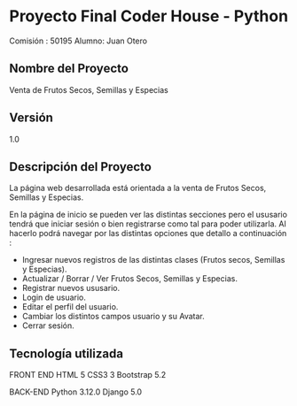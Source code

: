 # Proyecto Final Coder House - Python

Comisión : 50195
Alumno: Juan Otero

## Nombre del Proyecto
Venta de Frutos Secos, Semillas y Especias

## Versión
1.0

## Descripción del Proyecto

La página web desarrollada está orientada a la venta de Frutos Secos, Semillas y Especias.

En la página de inicio se pueden ver las distintas secciones pero el ususario tendrá  que iniciar sesión o bien registrarse como tal para poder utilizarla. Al hacerlo podrá navegar por las distintas opciones que detallo a continuación :

* Ingresar nuevos registros de las distintas clases (Frutos secos, Semillas y Especias).
* Actualizar / Borrar / Ver Frutos Secos, Semillas y Especias.
* Registrar nuevos ususario.
* Login de usuario.
* Editar el perfil del usuario.
* Cambiar los distintos campos usuario y su Avatar.
* Cerrar sesión.

## Tecnología utilizada
FRONT END
HTML 5
CSS3 3
Bootstrap 5.2

BACK-END
Python 3.12.0
Django 5.0
